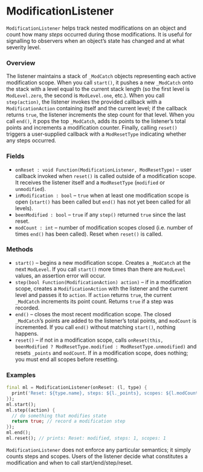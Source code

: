 # ModificationListener

`ModificationListener` helps track nested modifications on an object and count how many *steps* occurred during those modifications.  It is useful for signalling to observers when an object’s state has changed and at what severity level.

### Overview

The listener maintains a stack of `_ModCatch` objects representing each active modification scope.  When you call `start()`, it pushes a new `_ModCatch` onto the stack with a level equal to the current stack length (so the first level is `ModLevel.zero`, the second is `ModLevel.one`, etc.).  When you call `step(action)`, the listener invokes the provided callback with a `ModificationAction` containing itself and the current level; if the callback returns `true`, the listener increments the step count for that level.  When you call `end()`, it pops the top `_ModCatch`, adds its points to the listener’s total points and increments a modification counter.  Finally, calling `reset()` triggers a user‑supplied callback with a `ModResetType` indicating whether any steps occurred.

### Fields

- `onReset : void Function(ModificationListener, ModResetType)` – user callback invoked when `reset()` is called outside of a modification scope.  It receives the listener itself and a `ModResetType` (`modified` or `unmodified`).
- `inModification : bool` – `true` when at least one modification scope is open (`start()` has been called but `end()` has not yet been called for all levels).
- `beenModified : bool` – `true` if any `step()` returned `true` since the last reset.
- `modCount : int` – number of modification scopes closed (i.e. number of times `end()` has been called).  Reset when `reset()` is called.

### Methods

- `start()` – begins a new modification scope.  Creates a `_ModCatch` at the next `ModLevel`.  If you call `start()` more times than there are `ModLevel` values, an assertion error will occur.
- `step(bool Function(ModificationAction) action)` – if in a modification scope, creates a `ModificationAction` with the listener and the current level and passes it to `action`.  If `action` returns `true`, the current `_ModCatch` increments its point count.  Returns `true` if a step was recorded.
- `end()` – closes the most recent modification scope.  The closed `_ModCatch`’s points are added to the listener’s total points, and `modCount` is incremented.  If you call `end()` without matching `start()`, nothing happens.
- `reset()` – if not in a modification scope, calls `onReset(this, beenModified ? ModResetType.modified : ModResetType.unmodified)` and resets `_points` and `modCount`.  If in a modification scope, does nothing; you must end all scopes before resetting.

### Examples

```dart
final ml = ModificationListener(onReset: (l, type) {
  print('Reset: ${type.name}, steps: ${l._points}, scopes: ${l.modCount}');
});
ml.start();
ml.step((action) {
  // do something that modifies state
  return true; // record a modification step
});
ml.end();
ml.reset(); // prints: Reset: modified, steps: 1, scopes: 1
```

`ModificationListener` does not enforce any particular semantics; it simply counts steps and scopes.  Users of the listener decide what constitutes a modification and when to call start/end/step/reset.
